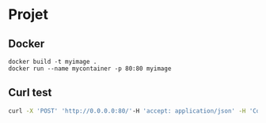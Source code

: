 # Projet

## Docker

```
docker build -t myimage .
docker run --name mycontainer -p 80:80 myimage
```
## Curl test

```bash
curl -X 'POST' 'http://0.0.0.0:80/'-H 'accept: application/json' -H 'Content-Type: multipart/form-data' -F 'file=@Rouquier_CV.pdf;type=application/pdf'
```
